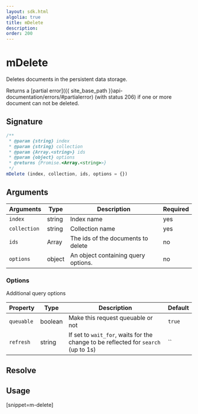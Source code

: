 ```yaml
---
layout: sdk.html
algolia: true
title: mDelete
description:
order: 200
---
```


# mDelete

Deletes documents in the persistent data storage.

Returns a [partial error]({{ site_base_path }}api-documentation/errors/#partialerror) (with status 206) if one or more document can not be deleted.

## Signature

```javascript
/**
 * @param {string} index
 * @param {string} collection
 * @param {Array.<string>} ids
 * @param {object} options
 * @returns {Promise.<Array.<string>>}
 */
mDelete (index, collection, ids, options = {})
```

## Arguments

| Arguments | Type | Description | Required |
| --- | --- | --- | --- |
| `index` | string | Index name | yes |
| `collection` | string | Collection name | yes |
| `ids` | Array | The ids of the documents to delete | no |
| `options` | object | An object containing query options. | no |

### Options

Additional query options

| Property   | Type    | Description                       | Default |
| ---------- | ------- | --------------------------------- | ------- |
| `queuable` | boolean | Make this request queuable or not | `true`  |
| `refresh` | string | If set to `wait_for`, waits for the change to be reflected for `search` (up to 1s) | `` |

## Resolve

## Usage

[snippet=m-delete]
